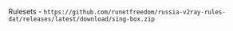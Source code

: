 Rulesets - `https://github.com/runetfreedom/russia-v2ray-rules-dat/releases/latest/download/sing-box.zip`
